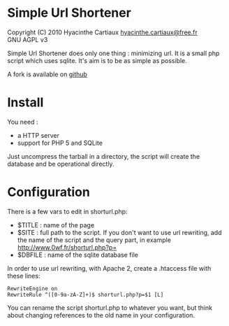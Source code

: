 Simple Url Shortener
====================

Copyright (C) 2010 Hyacinthe Cartiaux <hyacinthe.cartiaux@free.fr>  
GNU AGPL v3

Simple Url Shortener does only one thing : minimizing url.
It is a small php script which uses sqlite.
It's aim is to be as simple as possible.

A fork is available on [github](https://github.com/blankoworld/Simple-URL-Shortener)

# Install

You need :
* a HTTP server
* support for PHP 5 and SQLite

Just uncompress the tarball in a directory, the script will create
the database and be operational directly.

# Configuration

There is a few vars to edit in shorturl.php:

* $TITLE : name of the page
* $SITE : full path to the script. If you don't want to use url
  rewriting, add the name of the script and the query part, in example
  http://www.0wf.fr/shorturl.php?p=
* $DBFILE : name of the sqlite database file

In order to use url rewriting, with Apache 2, create a .htaccess file
with these lines:

    RewriteEngine on
    RewriteRule ^([0-9a-zA-Z]+)$ shorturl.php?p=$1 [L]

You can rename the script shorturl.php to whatever you
want, but think about changing references to the old name in
your configuration.
